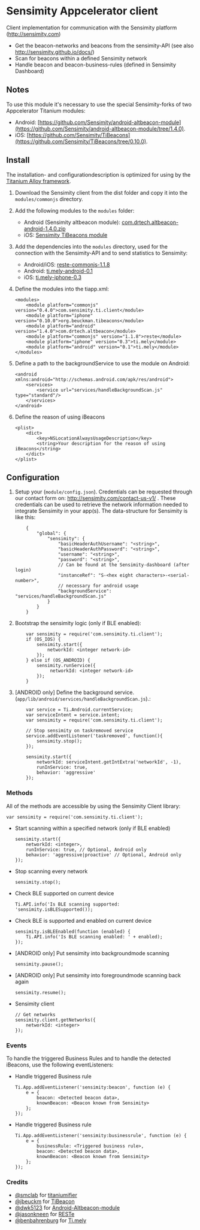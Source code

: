 # Sensimity Appcelerator client
Client implementation for communication with the Sensimity platform (http://sensimity.com)

  - Get the beacon-networks and beacons from the sensimity-API (see also http://sensimity.github.io/docs/)
  - Scan for beacons within a defined Sensimity network
  - Handle beacon and beacon-business-rules (defined in Sensimity Dashboard)

## Notes
To use this module it's necessary to use the special Sensimity-forks of two Appcelerator Titanium modules:
- Android: [https://github.com/Sensimity/android-altbeacon-module](https://github.com/Sensimity/android-altbeacon-module/tree/1.4.0).
- iOS: [https://github.com/Sensimity/TiBeacons](https://github.com/Sensimity/TiBeacons/tree/0.10.0).

## Install
The installation- and configurationdescription is optimized for using by the [Titanium Alloy framework](https://github.com/appcelerator/alloy).

1. Download the Sensimity client from the dist folder and copy it into the `modules/commonjs` directory.
2. Add the following modules to the `modules` folder:
    * Android (Sensimity altbeacon module): [com.drtech.altbeacon-android-1.4.0.zip ](https://github.com/Sensimity/android-altbeacon-module/blob/1.4.0/android/dist/com.drtech.altbeacon-android-1.4.0.zip)
    * iOS: [Sensimity TiBeacons module](https://github.com/jbeuckm/TiBeacons/blob/master/org.beuckman.tibeacons-iphone-0.10.0.zip)
3. Add the dependencies into the `modules` directory, used for the connection with the Sensimity-API and to send statistics to Sensimity:
    * Android/iOS: [reste-commonjs-1.1.8](https://github.com/jasonkneen/RESTe/blob/master/dist/reste-commonjs-1.1.8.zip)
    * Android: [ti.mely-android-0.1](https://github.com/benbahrenburg/ti.mely/blob/master/Android/dist/ti.mely-android-0.1.zip)
    * iOS: [ti.mely-iphone-0.3](https://github.com/benbahrenburg/ti.mely/blob/master/iOS/dist/ti.mely-iphone-0.3.zip)
4. Define the modules into the tiapp.xml:

    ```
    <modules>
        <module platform="commonjs" version="0.4.0">com.sensimity.ti.client</module>
        <module platform="iphone" version="0.10.0">org.beuckman.tibeacons</module>
        <module platform="android" version="1.4.0">com.drtech.altbeacon</module>
        <module platform="commonjs" version="1.1.8">reste</module>
        <module platform="iphone" version="0.3">ti.mely</module>
        <module platform="android" version="0.1">ti.mely</module>
    </modules>
    ```
5. Define a path to the backgroundService to use the module on Android:

    ```
    <android xmlns:android="http://schemas.android.com/apk/res/android">
        <services>
            <service url="services/handleBackgroundScan.js" type="standard"/>
        </services>
    </android>
    ```
6. Define the reason of using iBeacons

    ```
    <plist>
        <dict>
            <key>NSLocationAlwaysUsageDescription</key>
            <string>Your description for the reason of using iBeacons</string>
        </dict>
    </plist>
    ```

## Configuration
1. Setup your (`module/config.json`). Credentials can be requested through our contact form on: http://sensimity.com/contact-us-v1/ . These credentials can be used to retrieve the network information needed to integrate Sensimity in your app(s). The data-structure for Sensimity is like this:

    ```
        {
            "global": {
                "sensimity": {
                    "basicHeaderAuthUsername": "<string>",
                    "basicHeaderAuthPassword": "<string>",
                    "username": "<string>",
                    "password": "<string>",
                    // Can be found at the Sensimity-dashboard (after login)
                    "instanceRef": "S-<hex eight characters>-<serial-number>",
                    // necessary for android usage
                    "backgroundService": "services/handleBackgroundScan.js"
                }
            }
        }
    ```
2. Bootstrap the sensimity logic (only if BLE enabled):

    ```
        var sensimity = require('com.sensimity.ti.client');
        if (OS_IOS) {
            sensimity.start({
                networkId: <integer network-id>
            });
        } else if (OS_ANDROID) {
            sensimity.runService({
                 networkId: <integer network-id>
            });
        }
    ```
3. [ANDROID only] Define the background service. (`app/lib/android/services/handleBackgroundScan.js`).:

    ```
		var service = Ti.Android.currentService;
		var serviceIntent = service.intent;
		var sensimity = require('com.sensimity.ti.client');

		// Stop sensimity on taskremoved service
		service.addEventListener('taskremoved', function(){
			sensimity.stop();
		});

		sensimity.start({
		    networkId: serviceIntent.getIntExtra('networkId', -1),
		    runInService: true,
		    behavior: 'aggressive'
		});
    ```

### Methods
All of the methods are accessible by using the Sensimity Client library:

`var sensimity = require('com.sensimity.ti.client');`

* Start scanning within a specified network (only if BLE enabled)
    ```
    sensimity.start({
        networkId: <integer>,
		runInService: true, // Optional, Android only
		behavior: 'aggressive|proactive' // Optional, Android only
    });
    ```
* Stop scanning every network

    ```
    sensimity.stop();
    ```
* Check BLE supported on current device

    ```
    Ti.API.info('Is BLE scanning supported: 'sensimity.isBLESupported());
    ```
* Check BLE is supported and enabled on current device

    ```
    sensimity.isBLEEnabled(function (enabled) {
        Ti.API.info('Is BLE scanning enabled: ' + enabled);
    });
    ```
* [ANDROID only] Put sensimity into backgroundmode scanning

    ```
    sensimity.pause();
    ```
* [ANDROID only] Put sensimity into foregroundmode scanning back again

    ```
    sensimity.resume();
    ```
* Sensimity client

    ```
    // Get networks
    sensimity.client.getNetworks({
        networkId: <integer>
    });
    ```

### Events
To handle the triggered Business Rules and to handle the detected iBeacons, use the following eventListeners:

* Handle triggered Business rule

    ```
    Ti.App.addEventListener('sensimity:beacon', function (e) {
        e = {
            beacon: <Detected beacon data>,
            knownBeacon: <Beacon known from Sensimity>
        };
    });
    ```

* Handle triggered Business rule

    ```
    Ti.App.addEventListener('sensimity:businessrule', function (e) {
        e = {
            businessRule: <Triggered business rule>,
            beacon: <Detected beacon data>,
            knownBeacon: <Beacon known from Sensimity>
        };
    });
    ```

### Credits

* [@smclab](https://github.com/smclab) for [titaniumifier](https://github.com/smclab/titaniumifier)
* [@jbeuckm](https://github.com/jbeuckm) for [TiBeacon](https://github.com/jbeuckm/TiBeacons)
* [@dwk5123](https://github.com/dwk5123) for [Android-Altbeacon-module](https://github.com/dwk5123/android-altbeacon-module)
* [@jasonkneen](https://github.com/jasonkneen) for [RESTe](https://github.com/jasonkneen/RESTe)
* [@benbahrenburg](https://github.com/benbahrenburg) for [Ti.mely](https://github.com/benbahrenburg/ti.mely)
